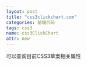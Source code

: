 ```yaml
---
layout: post
title: "css3clickchart.com"
categories: 前端代码
tags: css3
name: css3ClickChart
attr: new
---
```

可以查询目前CSS3草案相关属性
<!--break-->
